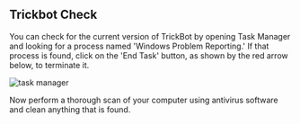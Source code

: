 ## Trickbot Check

You can check for the current version of TrickBot by opening Task Manager and looking for a process named 'Windows Problem Reporting.' If that process is found, click on the 'End Task' button, as shown by the red arrow below, to terminate it.

![task manager](https://github.com/ayumi-cloud/sc-security-module/blob/master/src/assets/images/trickbot-task-manager.jpg)

Now perform a thorough scan of your computer using antivirus software and clean anything that is found.
